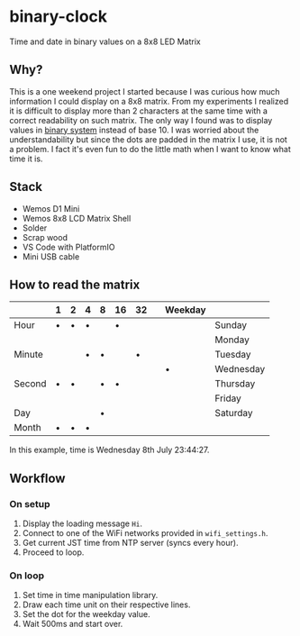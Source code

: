 # binary-clock
Time and date in binary values on a 8x8 LED Matrix

## Why?
This is a one weekend project I started because I was curious how much information I could display on a 8x8 matrix. From my experiments I realized it is difficult to display more than 2 characters at the same time with a correct readability on such matrix. The only way I found was to display values in [binary system](https://en.wikipedia.org/wiki/Binary_number) instead of base 10. I was worried about the understandability but since the dots are padded in the matrix I use, it is not a problem. I fact it's even fun to do the little math when I want to know what time it is.

## Stack
- Wemos D1 Mini
- Wemos 8x8 LCD Matrix Shell
- Solder
- Scrap wood
- VS Code with PlatformIO
- Mini USB cable

## How to read the matrix

|        | 1 | 2 | 4 | 8 | 16 | 32 |   | Weekday |           |
|--------|---|---|---|---|----|----|---|---------|-----------|
| Hour   | • | • | • |   | •  |    |   |         | Sunday    |
|        |   |   |   |   |    |    |   |         | Monday    |
| Minute |   |   | • | • |    | •  |   |         | Tuesday   |
|        |   |   |   |   |    |    |   | •       | Wednesday |
| Second | • | • |   | • | •  |    |   |         | Thursday  |
|        |   |   |   |   |    |    |   |         | Friday    |
| Day    |   |   |   | • |    |    |   |         | Saturday  |
| Month  | • | • | • |   |    |    |   |         |           |

In this example, time is Wednesday 8th July 23:44:27.

## Workflow

### On setup
1) Display the loading message `Hi`.
2) Connect to one of the WiFi networks provided in `wifi_settings.h`.
3) Get current JST time from NTP server (syncs every hour).
4) Proceed to loop.

### On loop
1) Set time in time manipulation library.
2) Draw each time unit on their respective lines.
3) Set the dot for the weekday value.
4) Wait 500ms and start over.
